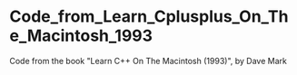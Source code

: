 # Code_from_Learn_Cplusplus_On_The_Macintosh_1993
Code from the book "Learn C++ On The Macintosh (1993)", by Dave Mark
